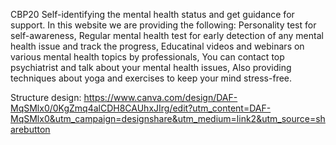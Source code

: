CBP20
Self-identifying the mental health status and get guidance for support.
In this website we are providing the following:
Personality test for self-awareness,
Regular mental health test for early detection of any mental health issue and track the progress,
Educatinal videos and webinars on various mental health topics by professionals,
You can contact top psychiatrist and talk about your mental health issues,
Also providing techniques about yoga and exercises to keep your mind stress-free.

Structure design:
https://www.canva.com/design/DAF-MqSMlx0/0KgZmq4alCDH8CAUhxJIrg/edit?utm_content=DAF-MqSMlx0&utm_campaign=designshare&utm_medium=link2&utm_source=sharebutton
